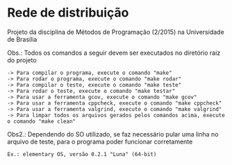 # Rede de distribuição
Projeto da disciplina de Métodos de Programação (2/2015) na Universidade de Brasília 

Obs.: Todos os comandos a seguir devem ser executados no diretório raiz do projeto

	-> Para compilar o programa, execute o comando "make"
	-> Para rodar o programa, execute o comando "make rodar"
	-> Para compilar o teste, execute o comando "make teste"
	-> Para rodar o teste, execute o comando "make testar"
	-> Para usar a ferramenta gcov, execute o comando "make gcov"
	-> Para usar a ferramenta cppcheck, execute o comando "make cppcheck"
	-> Para usar a ferramenta valgrind, execute o comando "make valgrind"
	-> Para limpar todos os arquivos gerados pelos comandos acima, execute o comando "make clean"

Obs2.: Dependendo do SO utilizado, se faz necessário pular uma linha no arquivo de teste, para o programa poder funcionar corretamente
	
	Ex.: elementary OS, versão 0.2.1 "Luna" (64-bit)
